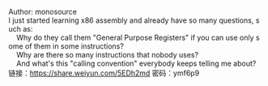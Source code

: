 ﻿Author:&nbsp;monosource<br>
I&nbsp;just&nbsp;started&nbsp;learning&nbsp;x86&nbsp;assembly&nbsp;and&nbsp;already&nbsp;have&nbsp;so&nbsp;many&nbsp;questions,&nbsp;such&nbsp;as:<br>
&nbsp;&nbsp;&nbsp;&nbsp;Why&nbsp;do&nbsp;they&nbsp;call&nbsp;them&nbsp;"General&nbsp;Purpose&nbsp;Registers"&nbsp;if&nbsp;you&nbsp;can&nbsp;use&nbsp;only&nbsp;some&nbsp;of&nbsp;them&nbsp;in&nbsp;some&nbsp;instructions?
&nbsp;&nbsp;&nbsp;&nbsp;Why&nbsp;are&nbsp;there&nbsp;so&nbsp;many&nbsp;instructions&nbsp;that&nbsp;nobody&nbsp;uses?
&nbsp;&nbsp;&nbsp;&nbsp;And&nbsp;what's&nbsp;this&nbsp;"calling&nbsp;convention"&nbsp;everybody&nbsp;keeps&nbsp;telling&nbsp;me&nbsp;about?<br>
链接：https://share.weiyun.com/5EDh2md 密码：ymf6p9